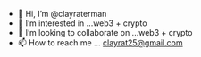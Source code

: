 - 👋 Hi, I’m @clayraterman
- 👀 I’m interested in ...web3 + crypto
- 💞️ I’m looking to collaborate on ...web3 + crypto
- 📫 How to reach me ... clayrat25@gmail.com

<!---
clayraterman/clayraterman is a ✨ special ✨ repository because its `README.md` (this file) appears on your GitHub profile.
You can click the Preview link to take a look at your changes.
--->
